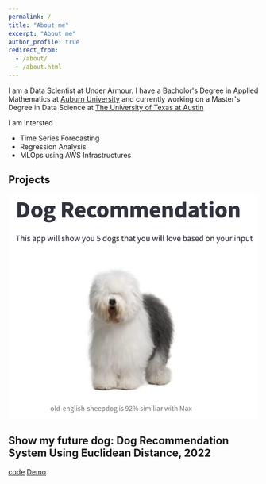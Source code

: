 ```yaml
---
permalink: /
title: "About me"
excerpt: "About me"
author_profile: true
redirect_from:
  - /about/
  - /about.html
---
```


I am a Data Scientist at Under Armour. I have a Bacholor's Degree in Applied Mathematics at [Auburn University](https://www.auburn.edu/) and currently working on a Master's Degree in Data Science at [The University of Texas at Austin](https://www.utexas.edu/)

I am intersted

- Time Series Forecasting
- Regression Analysis
- MLOps using AWS Infrastructures

## Projects

![Alt text](images/showmyfuturedog.png "img")

## Show my future dog: Dog Recommendation System Using Euclidean Distance, 2022

[code](https://github.com/gihonglee/Dog_Breed_Recommendation) [Demo](http://www.showmyfuturedog.com/)
